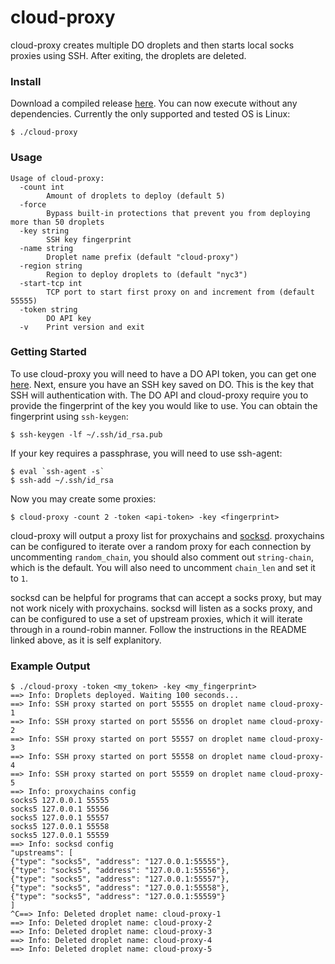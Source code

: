 # cloud-proxy
cloud-proxy creates multiple DO droplets and then starts local socks proxies using SSH. After exiting, the droplets are deleted.

### Install
Download a compiled release [here](https://github.com/tomsteele/cloud-proxy/releases/latest). You can now execute without any dependencies. Currently the only supported and tested OS is Linux:
```
$ ./cloud-proxy
```
### Usage
```
Usage of cloud-proxy:
  -count int
    	Amount of droplets to deploy (default 5)
  -force
    	Bypass built-in protections that prevent you from deploying more than 50 droplets
  -key string
    	SSH key fingerprint
  -name string
    	Droplet name prefix (default "cloud-proxy")
  -region string
    	Region to deploy droplets to (default "nyc3")
  -start-tcp int
    	TCP port to start first proxy on and increment from (default 55555)
  -token string
    	DO API key
  -v	Print version and exit
```

### Getting Started
To use cloud-proxy you will need to have a DO API token, you can get one [here](https://cloud.digitalocean.com/settings/api/tokens). Next, ensure you have an SSH key saved on DO. This is the key that SSH will authentication with. The DO API and cloud-proxy require you to provide the fingerprint of the key you would like to use. You can obtain the fingerprint using `ssh-keygen`:
```
$ ssh-keygen -lf ~/.ssh/id_rsa.pub
```

If your key requires a passphrase, you will need to use ssh-agent:
```
$ eval `ssh-agent -s`
$ ssh-add ~/.ssh/id_rsa
```

Now you may create some proxies:
```
$ cloud-proxy -count 2 -token <api-token> -key <fingerprint>
```

cloud-proxy will output a proxy list for proxychains and [socksd](https://github.com/eahydra/socks/tree/master/cmd/socksd). proxychains can be configured to iterate over a random proxy for each connection by uncommenting `random_chain`, you should also comment out `string-chain`, which is the default. You will also need to uncomment `chain_len` and set it to `1`.

socksd can be helpful for programs that can accept a socks proxy, but may not work nicely with proxychains. socksd will listen as a socks proxy, and can be configured to use a set of upstream proxies, which it will iterate through in a round-robin manner. Follow the instructions in the README linked above, as it is self explanitory.

### Example Output
```
$ ./cloud-proxy -token <my_token> -key <my_fingerprint>
==> Info: Droplets deployed. Waiting 100 seconds...
==> Info: SSH proxy started on port 55555 on droplet name cloud-proxy-1
==> Info: SSH proxy started on port 55556 on droplet name cloud-proxy-2
==> Info: SSH proxy started on port 55557 on droplet name cloud-proxy-3
==> Info: SSH proxy started on port 55558 on droplet name cloud-proxy-4
==> Info: SSH proxy started on port 55559 on droplet name cloud-proxy-5
==> Info: proxychains config
socks5 127.0.0.1 55555
socks5 127.0.0.1 55556
socks5 127.0.0.1 55557
socks5 127.0.0.1 55558
socks5 127.0.0.1 55559
==> Info: socksd config
"upstreams": [
{"type": "socks5", "address": "127.0.0.1:55555"},
{"type": "socks5", "address": "127.0.0.1:55556"},
{"type": "socks5", "address": "127.0.0.1:55557"},
{"type": "socks5", "address": "127.0.0.1:55558"},
{"type": "socks5", "address": "127.0.0.1:55559"}
]
^C==> Info: Deleted droplet name: cloud-proxy-1
==> Info: Deleted droplet name: cloud-proxy-2
==> Info: Deleted droplet name: cloud-proxy-3
==> Info: Deleted droplet name: cloud-proxy-4
==> Info: Deleted droplet name: cloud-proxy-5
```

